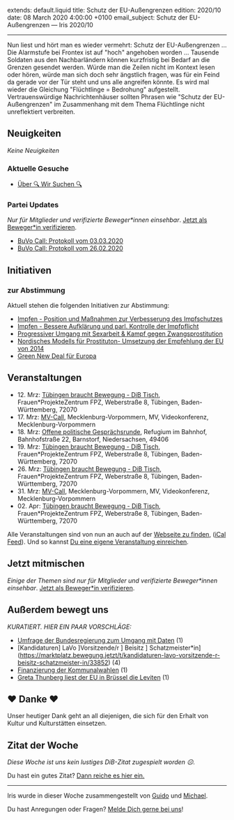 
extends: default.liquid
title: Schutz der EU-Außengrenzen
edition: 2020/10
date: 08 March 2020 4:00:00 +0100
email_subject: Schutz der EU-Außengrenzen — Iris 2020/10

---
Nun liest und hört man es wieder vermehrt: Schutz der EU-Außengrenzen ... Die Alarmstufe bei Frontex ist auf "hoch" angehoben worden ... Tausende Soldaten aus den Nachbarländern können kurzfristig bei Bedarf an die Grenzen gesendet werden.
Würde man die Zeilen nicht im Kontext lesen oder hören, würde man sich doch sehr ängstlich fragen, was für ein Feind da gerade vor der Tür steht und uns alle angreifen könnte. Es wird mal wieder die Gleichung "Flüchtlinge = Bedrohung" aufgestellt.
Vertrauenswürdige Nachrichtenhäuser sollten Phrasen wie "Schutz der EU-Außengrenzen" im Zusammenhang mit dem Thema Flüchtlinge nicht unreflektiert verbreiten.

## Neuigkeiten

_Keine Neuigkeiten_

### Aktuelle Gesuche

 - [Über 🔍 Wir Suchen 🔍](https://marktplatz.bewegung.jetzt/t/ueber-wir-suchen/8837)

### Partei Updates

_Nur für Mitglieder und verifizierte Beweger\*innen einsehbar_. [Jetzt als Beweger\*in verifizieren](https://bewegung.jetzt/bewegerin-werden/).

 - [BuVo Call: Protokoll vom 03.03.2020](https://marktplatz.bewegung.jetzt/t/buvo-call-protokoll-vom-03-03-2020/33839)
 - [BuVo Call: Protokoll vom 26.02.2020](https://marktplatz.bewegung.jetzt/t/buvo-call-protokoll-vom-26-02-2020/33799)

## Initiativen

### zur Abstimmung
Aktuell stehen die folgenden Initiativen zur Abstimmung:

 - [Impfen - Position und Maßnahmen zur Verbesserung des Impfschutzes](https://abstimmen.bewegung.jetzt/initiative/292-impfen-position-und-manahmen-zur-verbesserung-des-impfschutzes)
 - [Impfen - Bessere Aufklärung und parl. Kontrolle der Impfpflicht](https://abstimmen.bewegung.jetzt/initiative/294-impfen-bessere-aufklarung-und-parl-kontrolle-der-impfpflicht)
 - [Progressiver Umgang mit Sexarbeit & Kampf gegen Zwangsprostitution](https://abstimmen.bewegung.jetzt/initiative/285-progressiver-umgang-mit-sexarbeit-kampf-gegen-zwangsprostitution)
 - [Nordisches Modells für Prostituton- Umsetzung der Empfehlung der EU von 2014](https://abstimmen.bewegung.jetzt/initiative/286-nordisches-modells-fur-prostituton-umsetzung-der-empfehlung-der-eu-von-2014)
 - [Green New Deal für Europa](https://abstimmen.bewegung.jetzt/initiative/293-green-new-deal-fur-europa)

## Veranstaltungen

 - 12.&nbsp;Mrz: [Tübingen braucht Bewegung - DiB Tisch](https://bewegung.jetzt/veranstaltungen/tuebingen-braucht-bewegung-dib-tisch-2-2020-03-12/), Frauen\*ProjekteZentrum FPZ, Weberstraße 8, Tübingen, Baden-Württemberg, 72070
 - 17.&nbsp;Mrz: [MV-Call](https://bewegung.jetzt/veranstaltungen/mv-call/), Mecklenburg-Vorpommern, MV, Videokonferenz, Mecklenburg-Vorpommern
 - 18.&nbsp;Mrz: [Offene politische Gesprächsrunde](https://bewegung.jetzt/veranstaltungen/offene-politische-gespraechsrunde-2020-03-18/), Refugium im Bahnhof, Bahnhofstraße 22, Barnstorf, Niedersachsen, 49406
 - 19.&nbsp;Mrz: [Tübingen braucht Bewegung - DiB Tisch](https://bewegung.jetzt/veranstaltungen/tuebingen-braucht-bewegung-dib-tisch-2-2020-03-19/), Frauen\*ProjekteZentrum FPZ, Weberstraße 8, Tübingen, Baden-Württemberg, 72070
 - 26.&nbsp;Mrz: [Tübingen braucht Bewegung - DiB Tisch](https://bewegung.jetzt/veranstaltungen/tuebingen-braucht-bewegung-dib-tisch-2-2020-03-26/), Frauen\*ProjekteZentrum FPZ, Weberstraße 8, Tübingen, Baden-Württemberg, 72070
 - 31.&nbsp;Mrz: [MV-Call](https://bewegung.jetzt/veranstaltungen/mv-call/), Mecklenburg-Vorpommern, MV, Videokonferenz, Mecklenburg-Vorpommern
 - 02.&nbsp;Apr: [Tübingen braucht Bewegung - DiB Tisch](https://bewegung.jetzt/veranstaltungen/tuebingen-braucht-bewegung-dib-tisch-2-2020-04-02/), Frauen\*ProjekteZentrum FPZ, Weberstraße 8, Tübingen, Baden-Württemberg, 72070


Alle Veranstaltungen sind von nun an auch auf der [Webseite zu finden](https://bewegung.jetzt/veranstaltungen/), ([iCal Feed](https://bewegung.jetzt/?ical=1)). Und so kannst [Du eine eigene Veranstaltung einreichen](https://marktplatz.bewegung.jetzt/t/eine-veranstaltung-auf-der-webseite-einreichen/21379).

## Jetzt mitmischen

_Einige der Themen sind nur für Mitglieder und verifizierte Beweger\*innen einsehbar_. [Jetzt als Beweger\*in verifizieren](https://bewegung.jetzt/bewegerin-werden/).


## Außerdem bewegt uns

_KURATIERT. HIER EIN PAAR VORSCHLÄGE:_
 - [Umfrage der Bundesregierung zum Umgang mit Daten](https://marktplatz.bewegung.jetzt/t/umfrage-der-bundesregierung-zum-umgang-mit-daten/33827) (1)
 - [Kandidaturen] LaVo ]Vorsitzende/r ] Beisitz ] Schatzmeister*in](https://marktplatz.bewegung.jetzt/t/kandidaturen-lavo-vorsitzende-r-beisitz-schatzmeister-in/33852) (4)
 - [Finanzierung der Kommunalwahlen](https://marktplatz.bewegung.jetzt/t/finanzierung-der-kommunalwahlen/33858) (1)
 - [Greta Thunberg liest der EU in Brüssel die Leviten](https://marktplatz.bewegung.jetzt/t/greta-thunberg-liest-der-eu-in-bruessel-die-leviten/33850) (1)

## ❤️ Danke ❤️
Unser heutiger Dank geht an all diejenigen, die sich für den Erhalt von Kultur und Kulturstätten einsetzen.

## Zitat der Woche
_Diese Woche ist uns kein lustiges DiB-Zitat zugespielt worden ☹._

Du hast ein gutes Zitat? [Dann reiche es hier ein.](https://marktplatz.bewegung.jetzt/t/lustige-dib-zitate/10175)


---

Iris wurde in dieser Woche zusammengestellt von [Guido](https://marktplatz.bewegung.jetzt/u/Guido/) und [Michael](https://marktplatz.bewegung.jetzt/u/MichaelVoss/).

Du hast Anregungen oder Fragen? [Melde Dich gerne bei uns](https://marktplatz.bewegung.jetzt/t/neu-iris-die-woechtliche-zusammenfasssung-zum-sonntagsbrunch/10990)!

